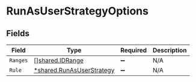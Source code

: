 # RunAsUserStrategyOptions


## Fields

| Field                                                                 | Type                                                                  | Required                                                              | Description                                                           |
| --------------------------------------------------------------------- | --------------------------------------------------------------------- | --------------------------------------------------------------------- | --------------------------------------------------------------------- |
| `Ranges`                                                              | [][shared.IDRange](../../models/shared/idrange.md)                    | :heavy_minus_sign:                                                    | N/A                                                                   |
| `Rule`                                                                | [*shared.RunAsUserStrategy](../../models/shared/runasuserstrategy.md) | :heavy_minus_sign:                                                    | N/A                                                                   |